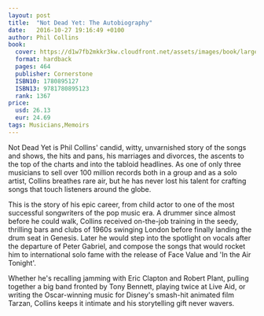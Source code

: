 ```yaml
---
layout: post
title:  "Not Dead Yet: The Autobiography"
date:   2016-10-27 19:16:49 +0100
author: Phil Collins
book: 
  cover: https://d1w7fb2mkkr3kw.cloudfront.net/assets/images/book/large/9781/7808/9781780895123.jpg
  format: hardback
  pages: 464
  publisher: Cornerstone
  ISBN10: 1780895127
  ISBN13: 9781780895123
  rank: 1367
price: 
  usd: 26.13
  eur: 24.69
tags: Musicians,Memoirs
---
```


Not Dead Yet is Phil Collins' candid, witty, unvarnished story of the songs and shows, the hits and pans, his marriages and divorces, the ascents to the top of the charts and into the tabloid headlines. As one of only three musicians to sell over 100 million records both in a group and as a solo artist, Collins breathes rare air, but he has never lost his talent for crafting songs that touch listeners around the globe. 

This is the story of his epic career, from child actor to one of the most successful songwriters of the pop music era. A drummer since almost before he could walk, Collins received on-the-job training in the seedy, thrilling bars and clubs of 1960s swinging London before finally landing the drum seat in Genesis. Later he would step into the spotlight on vocals after the departure of Peter Gabriel, and compose the songs that would rocket him to international solo fame with the release of Face Value and 'In the Air Tonight'. 

Whether he's recalling jamming with Eric Clapton and Robert Plant, pulling together a big band fronted by Tony Bennett, playing twice at Live Aid, or writing the Oscar-winning music for Disney's smash-hit animated film Tarzan, Collins keeps it intimate and his storytelling gift never wavers.